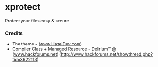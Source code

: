 # xprotect
Protect your files easy &amp; secure

### Credits

- The theme - (www.HazelDev.com)
- Compiler Class + Managed Resource - Delirium™ @ (www.hackforums.net) (http://www.hackforums.net/showthread.php?tid=3622113)